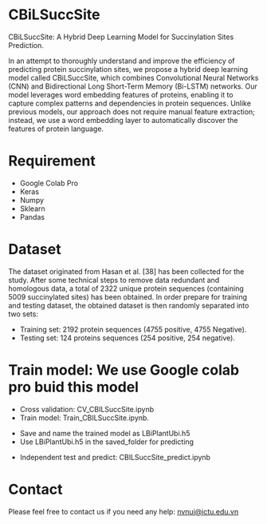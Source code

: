 # CBiLSuccSite

CBiLSuccSite: A Hybrid Deep Learning Model for Succinylation Sites Prediction.

In an attempt to thoroughly understand and improve the efficiency of predicting protein succinylation sites, we propose a hybrid deep learning model called CBiLSuccSite, which combines Convolutional Neural Networks (CNN) and Bidirectional Long Short-Term Memory (Bi-LSTM) networks. Our model leverages word embedding features of proteins, enabling it to capture complex patterns and dependencies in protein sequences. Unlike previous models, our approach does not require manual feature extraction; instead, we use a word embedding layer to automatically discover the features of protein language.

# Requirement
- Google Colab Pro
- Keras
- Numpy
- Sklearn
- Pandas
# Dataset
The dataset originated from Hasan et al. [38] has been collected for the study. After some technical steps to remove data redundant and homologous data, a total of 2322 unique protein sequences (containing 5009 succinylated sites) has been obtained. 
In order prepare for training and testing dataset, the obtained dataset is then randomly separated into two sets: 
-  Training set: 2192 protein sequences (4755 positive, 4755 Negative).
-  Testing set: 124 proteins sequences (254 positive, 254 negative).

# Train model: We use Google colab pro buid this model
  -  Cross validation: CV_CBILSuccSite.ipynb
  -  Train model: Train_CBILSuccSite.ipynb.
  + Save and name the trained model as LBiPlantUbi.h5
  + Use LBiPlantUbi.h5 in the saved_folder for predicting
- Independent test and predict: CBILSuccSite_predict.ipynb

# Contact
Please feel free to contact us if you need any help: nvnui@ictu.edu.vn
